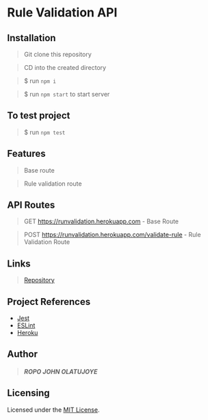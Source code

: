 # Rule Validation API

## Installation
 > Git clone this repository

 > CD into the created directory

 > $ run `npm i`

 > $ run `npm start` to start server

## To test project
 > $ run `npm test`

## Features
 > Base route

 > Rule validation route

## API Routes
 > GET https://runvalidation.herokuapp.com - Base Route

 > POST https://runvalidation.herokuapp.com/validate-rule - Rule Validation Route

## Links

 > [Repository](https://github.com/Johnpeace/rule-validation-api)

 ## Project References
 * [Jest](https://jestjs.io/)
 * [ESLint](https://eslint.org/)
 * [Heroku](https://heroku.com/)


## Author

> ##### ROPO JOHN OLATUJOYE 

## Licensing
Licensed under the [MIT License](LICENSE).